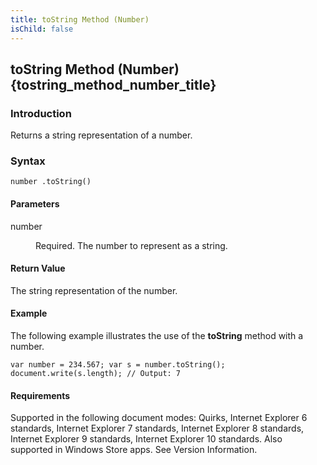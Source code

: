 ```yaml
---
title: toString Method (Number)
isChild: false
---
```


## toString Method (Number) {tostring_method_number_title}

### Introduction 

 Returns a string representation of a number.

### Syntax 

```
number .toString()
```

#### Parameters 

<div id="sectionSection0" class="section" name="collapseableSection" style="" expanded="true">
  <dl class="authored">
    <dt>
      <span class="parameter" sdata="paramReference" xmlns:util="util">number</span>
    </dt>
    <dd>
      <p xmlns:util="util">
        Required. The number to represent as a string.
      </p>
    </dd>
  </dl>
</div>

#### Return Value 

<div id="returnValueSection" class="section" name="collapseableSection" style="">
  <p xmlns:util="util">
    The string representation of the number.
  </p>
</div>

#### Example 

<p xmlns:util="util">
  The following example illustrates the use of the <b>toString</b> method with a number.
</p>

```
var number = 234.567; var s = number.toString(); document.write(s.length); // Output: 7
```

#### Requirements 

<div id="requirementsTitleSection" class="section" name="collapseableSection" style="">
  <p xmlns:util="util"></p>
  <p>
    Supported in the following document modes: Quirks, Internet Explorer 6 standards, Internet Explorer 7 standards, Internet Explorer 8 standards, Internet Explorer 9 standards, Internet Explorer 10
    standards. Also supported in Windows Store apps. See Version Information.
  </p>
</div>

